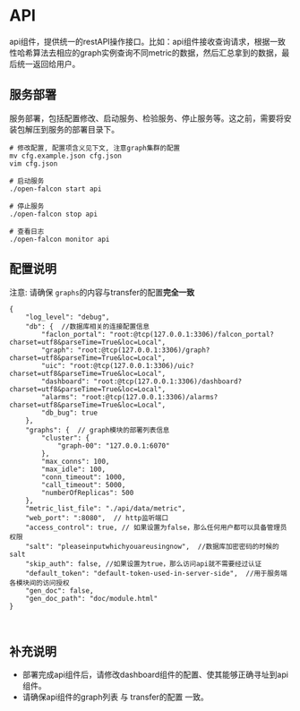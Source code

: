 # API
api组件，提供统一的restAPI操作接口。比如：api组件接收查询请求，根据一致性哈希算法去相应的graph实例查询不同metric的数据，然后汇总拿到的数据，最后统一返回给用户。

## 服务部署
服务部署，包括配置修改、启动服务、检验服务、停止服务等。这之前，需要将安装包解压到服务的部署目录下。

```
# 修改配置, 配置项含义见下文, 注意graph集群的配置
mv cfg.example.json cfg.json
vim cfg.json

# 启动服务
./open-falcon start api

# 停止服务
./open-falcon stop api

# 查看日志
./open-falcon monitor api

```

## 配置说明

注意: 请确保 `graphs`的内容与transfer的配置**完全一致**

```
{
	"log_level": "debug",
	"db": {  //数据库相关的连接配置信息
		"faclon_portal": "root:@tcp(127.0.0.1:3306)/falcon_portal?charset=utf8&parseTime=True&loc=Local",
		"graph": "root:@tcp(127.0.0.1:3306)/graph?charset=utf8&parseTime=True&loc=Local",
		"uic": "root:@tcp(127.0.0.1:3306)/uic?charset=utf8&parseTime=True&loc=Local",
		"dashboard": "root:@tcp(127.0.0.1:3306)/dashboard?charset=utf8&parseTime=True&loc=Local",
		"alarms": "root:@tcp(127.0.0.1:3306)/alarms?charset=utf8&parseTime=True&loc=Local",
		"db_bug": true
	},
	"graphs": {  // graph模块的部署列表信息
		"cluster": {
			"graph-00": "127.0.0.1:6070"
		},
		"max_conns": 100,
		"max_idle": 100,
		"conn_timeout": 1000,
		"call_timeout": 5000,
		"numberOfReplicas": 500
	},
	"metric_list_file": "./api/data/metric",
	"web_port": ":8080",  // http监听端口
	"access_control": true, // 如果设置为false，那么任何用户都可以具备管理员权限
	"salt": "pleaseinputwhichyouareusingnow",  //数据库加密密码的时候的salt
	"skip_auth": false, //如果设置为true，那么访问api就不需要经过认证
	"default_token": "default-token-used-in-server-side",  //用于服务端各模块间的访问授权
	"gen_doc": false,
	"gen_doc_path": "doc/module.html"
}



```

## 补充说明
- 部署完成api组件后，请修改dashboard组件的配置、使其能够正确寻址到api组件。
- 请确保api组件的graph列表 与 transfer的配置 一致。
